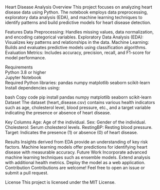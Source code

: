 Heart Disease Analysis
Overview
This project focuses on analyzing heart disease data using Python. The notebook employs data preprocessing, exploratory data analysis (EDA), and machine learning techniques to identify patterns and build predictive models for heart disease detection.

Features
Data Preprocessing: Handles missing values, data normalization, and encoding categorical variables.
Exploratory Data Analysis (EDA): Visualizes key patterns and relationships in the data.
Machine Learning: Builds and evaluates predictive models using classification algorithms.
Evaluation Metrics: Includes accuracy, precision, recall, and F1-score for model performance.

Requirements <br>
Python 3.8 or higher<br>
Jupyter Notebook<br>
Required Python libraries:
pandas
numpy
matplotlib
seaborn
scikit-learn
Install dependencies using:

bash
Copy code
pip install pandas numpy matplotlib seaborn scikit-learn
Dataset
The dataset (heart_disease.csv) contains various health indicators such as age, cholesterol level, blood pressure, etc., and a target variable indicating the presence or absence of heart disease.

Key Columns
Age: Age of the individual.
Sex: Gender of the individual.
Cholesterol: Serum cholesterol levels.
RestingBP: Resting blood pressure.
Target: Indicates the presence (1) or absence (0) of heart disease.

Results
Insights derived from EDA provide an understanding of key risk factors.
Machine learning models offer predictions for identifying heart disease with measurable accuracy.
Future Work
Incorporate advanced machine learning techniques such as ensemble models.
Extend analysis with additional health metrics.
Deploy the model as a web application.
Contribution
Contributions are welcome! Feel free to open an issue or submit a pull request.

License
This project is licensed under the MIT License.
